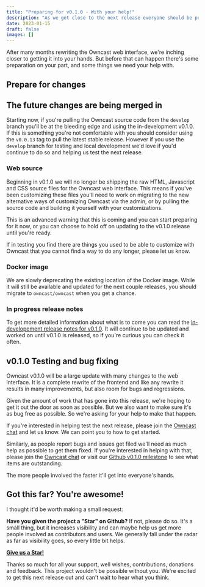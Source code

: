 ```yaml
---
title: "Preparing for v0.1.0 - With your help!"
description: "As we get close to the next release everyone should be prepared for changes."
date: 2023-01-15
draft: false
images: []
---
```


After many months rewriting the Owncast web interface, we're inching closer to getting it into your hands. But before that can happen there's some preparation on your part, and some things we need your help with.

## Prepare for changes

## The future changes are being merged in

Starting now, if you're pulling the Owncast source code from the `develop` branch you'll be at the bleeding edge and using the in-development v0.1.0. If this is something you're not comfortable with you should consider using the `v0.0.13` tag to pull the latest stable release. However if you use the `develop` branch for testing and local development we'd love if you'd continue to do so and helping us test the next release.

### Web source

Beginning in v0.1.0 we will no longer be shipping the raw HTML, Javascript and CSS source files for the Owncast web interface. This means if you've been customizing these files you'll need to work on migrating to the new alternative ways of customizing Owncast via the admin, or by pulling the source code and building it yourself with your customizations.

This is an advanced warning that this is coming and you can start preparing for it now, or you can choose to hold off on updating to the v0.1.0 release until you're ready.

If in testing you find there are things you used to be able to customize with Owncast that you cannot find a way to do any longer, please let us know.

### Docker image

We are slowly deprecating the existing location of the Docker image. While it will still be available and updated for the next couple releases, you should migrate to `owncast/owncast` when you get a chance.

### In progress release notes

To get more detailed information about what is to come you can read the [in-developement release notes for v0.1.0](https://github.com/owncast/owncast.github.io/blob/v0.1.0/content/releases/owncast-0.1.0.md). It will continue to be updated and worked on until v0.1.0 is released, so if you're curious you can check it often.

## v0.1.0 Testing and bug fixing

Owncast v0.1.0 will be a large update with many changes to the web interface. It is a complete rewrite of the frontend and like any rewrite it results in many improvements, but also room for bugs and regressions.

Given the amount of work that has gone into this release, we're hoping to get it out the door as soon as possible. But we also want to make sure it's as bug free as possible. So we're asking for your help to make that happen.

If you're interested in helping test the next release, please join the [Owncast chat](https://owncast.rocket.chat/channel/general) and let us know. We can point you to how to get started.

Similarly, as people report bugs and issues get filed we'll need as much help as possible to get them fixed. If you're interested in helping with that, please join the [Owncast chat](https://owncast.rocket.chat/channel/general) or visit our [Github v0.1.0 milestone](https://github.com/owncast/owncast/milestone/18) to see what items are outstanding.

The more people involved the faster it'll get into everyone's hands.

## Got this far? You're awesome!

I thought it'd be worth making a small request:

**Have you given the project a "Star" on Github?** If not, please do so. It's a small thing, but it increases visibility and can maybe help us get more people involved as contributors and users. We generally fall under the radar as far as visibility goes, so every little bit helps.

[**Give us a Star!**](https://github.com/owncast/owncast)

Thanks so much for all your support, well wishes, contributions, donations and feedback. This project wouldn't be possible without you. We're excited to get this next release out and can't wait to hear what you think.
